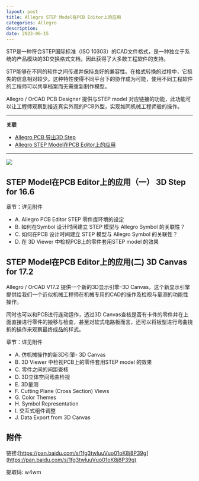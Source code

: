 ```yaml
---
layout: post
title: Allegro STEP Model在PCB Editor上的应用
categories: Allegro
description: 
date: 2023-06-15
---
```


STP是一种符合STEP国际标准（ISO 10303）的CAD文件格式，是一种独立于系统的产品模块的3D交换格式文档，因此获得了大多数工程软件的支持。

STP能够在不同的软件之间传递并保持良好的兼容性。在格式转换的过程中，它损失的信息相对较少。这种特性使得不同平台下的协作成为可能，使用不同工程软件的工程师可以共享档案而无需重新制作模型。

Allegro / OrCAD PCB Designer 提供与STEP model 对应链接的功能，此功能可以让工程师观察到接近真实外观的PCB外型，实现如同机械工程师般的操作。


* * *

**关联**

* [Allegro PCB 导出3D Step](https://tiny-yhw.github.io//2023/06/15/cadence-allegro-pcb-3d-step/)
* [Allegro STEP Model在PCB Editor上的应用](https://tiny-yhw.github.io//2023/06/15/cadence-allegro-step-model/)

* * *


![](http://a1024.synology.me:222/images/blog2022/STEP%20Model%E5%9C%A8PCB%20Editor%E4%B8%8A%E7%9A%84%E5%BA%94%E7%94%A8.jpg)




STEP Model在PCB Editor上的应用（一） 3D Step for 16.6
-------------------------

章节：详见附件

*   A. Allegro PCB Editor STEP 零件库环境的设定
*   B. 如何在Symbol 设计时间建立 STEP 模型与 Allegro Symbol 的关联性？
*   C. 如何在PCB 设计时间建立 STEP 模型与 Allegro Symbol 的关联性？
*   D. 在 3D Viewer 中检视PCB上的零件套用STEP model 的效果

STEP Model在PCB Editor上的应用(二) 3D Canvas for 17.2
--------------------------------------

Allegro / OrCAD V17.2 提供一个新的3D显示引擎–3D Canvas，这个新显示引擎提供给我们一个近似机械工程师在机械专用的CAD的操作及检视与量测的功能性操作。

同时也可以和PCB进行连动运作，透过3D Canvas查核是否有卡件的零件并在上面直接进行零件的搬移与检查，甚至对软式电路板而言，还可以将板型进行弯曲挠折的操作来观察最终成品的样式。

章节：详见附件

*   A. 仿机械操作的新3D引擎- 3D Canvas
*   B. 3D Viewer 中检视PCB上的零件套用STEP model 的效果
*   C. 零件之间的间距查核
*   D. 3D立体空间弯曲检视
*   E. 3D量测
*   F. Cutting Plane (Cross Section) Views
*   G. Color Themes
*   H. Symbol Representation
*   I. 交互式组件调整
*   J. Data Export from 3D Canvas

附件
--

链接:[https://pan.baidu.com/s/1fg3twluuVuo01oK8j8P39g](https://pan.baidu.com/s/1fg3twluuVuo01oK8j8P39g)

提取码: w4wm